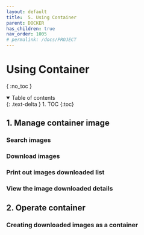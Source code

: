 ```yaml
---
layout: default
title:  5. Using Container
parent: DOCKER
has_children: true
nav_order: 1005
# permalink: /docs/PROJECT
---
```


# Using Container

{ :no_toc }

<details open markdown="block">  
  <summary>
    Table of contents
  </summary>
  {: .text-delta }
1. TOC  
{:toc}
</details>

## 1. Manage container image  

### Search images

### Download images

### Print out images downloaded list

### View the image downloaded details

## 2. Operate container  

### Creating downloaded images as a container

